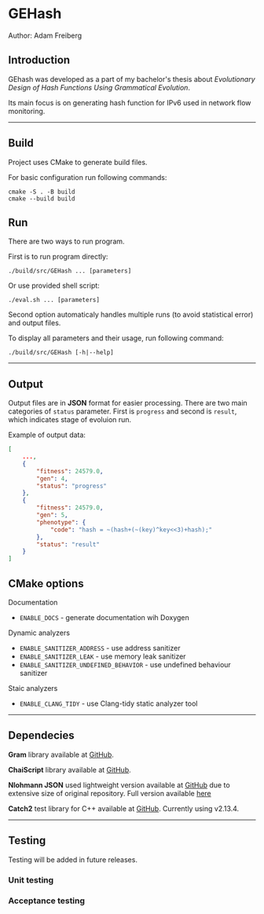 # GEHash

Author: Adam Freiberg


## Introduction

GEhash was developed as a part of my bachelor's thesis about *Evolutionary Design of Hash Functions Using Grammatical Evolution*.

Its main focus is on generating hash function for IPv6 used in network flow monitoring.

***
## Build

Project uses CMake to generate build files.

For basic configuration run following commands:
```shell
cmake -S . -B build
cmake --build build
```

## Run

There are two ways to run program.

First is to run program directly:
```shell
./build/src/GEHash ... [parameters]
```

Or use provided shell script:
```shell
./eval.sh ... [parameters]
```

Second option automaticaly handles multiple runs (to avoid statistical error) and output files.

To display all parameters and their usage, run following command:
```shell
./build/src/GEHash [-h|--help]
```

***
## Output

Output files are in **JSON** format for easier processing. There are two main categories of `status` parameter. First is `progress` and second is `result`, which indicates stage of evoluion run.

Example of output data:
```json
[
    ...,
    {
        "fitness": 24579.0,
        "gen": 4,
        "status": "progress"
    },
    {
        "fitness": 24579.0,
        "gen": 5,
        "phenotype": {
            "code": "hash = ~(hash+(~(key)^key<<3)+hash);"
        },
        "status": "result"
    }
]
```

## CMake options

Documentation
- `ENABLE_DOCS` - generate documentation wih Doxygen

Dynamic analyzers
- `ENABLE_SANITIZER_ADDRESS` - use address sanitizer
- `ENABLE_SANITIZER_LEAK` - use memory leak sanitizer
- `ENABLE_SANITIZER_UNDEFINED_BEHAVIOR` - use undefined behaviour sanitizer

Staic analyzers
- `ENABLE_CLANG_TIDY` - use Clang-tidy static analyzer tool

***
## Dependecies

**Gram** library available at [GitHub](https://github.com/jansvoboda11/gram).

**ChaiScript** library available at [GitHub](https://github.com/ChaiScript/ChaiScript).

**Nlohmann JSON** used lightweight version available at [GitHub](https://github.com/ArthurSonzogni/nlohmann_json_cmake_fetchcontent) due to  extensive size of original repository. Full version available [here](https://github.com/nlohmann/json)

**Catch2** test library for C++ available at [GitHub](https://github.com/catchorg/Catch2). Currently using v2.13.4.

***
## Testing

Testing will be added in future releases.

### Unit testing

### Acceptance testing

